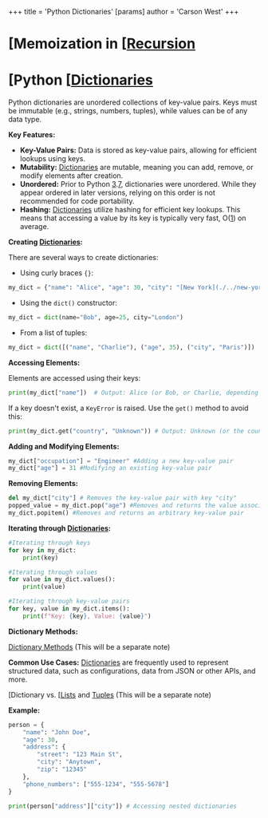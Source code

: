 +++
 title = 'Python Dictionaries'
[params]
	author = 'Carson West'
+++
# [Memoization in [[Recursion](./../memoization-in-[[recursion/)
# [Python [[Dictionaries](./../python-[[dictionaries/) 
Python dictionaries are unordered collections of key-value pairs.  Keys must be immutable (e.g., strings, numbers, tuples), while values can be of any data type.

**Key Features:**

* **Key-Value Pairs:**  Data is stored as key-value pairs, allowing for efficient lookups using keys.
* **Mutability:** [Dictionaries](./../dictionaries/) are mutable, meaning you can add, remove, or modify elements after creation.
* **Unordered:**  Prior to Python [3](./../3/).[7](./../7/), dictionaries were unordered.  While they appear ordered in later versions, relying on this order is not recommended for code portability.
* **Hashing:** [Dictionaries](./../dictionaries/) utilize hashing for efficient key lookups.  This means that accessing a value by its key is typically very fast, O([1](./../1/)) on average.


**Creating [Dictionaries](./../dictionaries/):**

There are several ways to create dictionaries:

* Using curly braces `{}`:

```python
my_dict = {"name": "Alice", "age": 30, "city": "[New York](./../new-york/)"}
```

* Using the `dict()` constructor:

```python
my_dict = dict(name="Bob", age=25, city="London")
```

* From a list of tuples:

```python
my_dict = dict([("name", "Charlie"), ("age", 35), ("city", "Paris")])
```


**Accessing Elements:**

Elements are accessed using their keys:

```python
print(my_dict["name"])  # Output: Alice (or Bob, or Charlie, depending on which creation method above was used)
```

If a key doesn't exist, a `KeyError` is raised.  Use the `get()` method to avoid this:

```python
print(my_dict.get("country", "Unknown")) # Output: Unknown (or the country if it exists)
```

**Adding and Modifying Elements:**

```python
my_dict["occupation"] = "Engineer" #Adding a new key-value pair
my_dict["age"] = 31 #Modifying an existing key-value pair
```

**Removing Elements:**

```python
del my_dict["city"] # Removes the key-value pair with key "city"
popped_value = my_dict.pop("age") #Removes and returns the value associated with the key "age"
my_dict.popitem() #Removes and returns an arbitrary key-value pair
```

**Iterating through [Dictionaries](./../dictionaries/):**

```python
#Iterating through keys
for key in my_dict:
    print(key)

#Iterating through values
for value in my_dict.values():
    print(value)

#Iterating through key-value pairs
for key, value in my_dict.items():
    print(f"Key: {key}, Value: {value}")
```

**Dictionary Methods:**

[Dictionary Methods](./../dictionary-methods/)  (This will be a separate note)

**Common Use Cases:**
 [Dictionaries](./../dictionaries/) are frequently used to represent structured data, such as configurations, data from JSON or other APIs, and more.

[Dictionary vs. [[Lists](./../dictionary-vs.-[[lists/) and [Tuples](./../tuples/) (This will be a separate note)


**Example:**

```python
person = {
    "name": "John Doe",
    "age": 30,
    "address": {
        "street": "123 Main St",
        "city": "Anytown",
        "zip": "12345"
    },
    "phone_numbers": ["555-1234", "555-5678"]
}

print(person["address"]["city"]) # Accessing nested dictionaries
```
